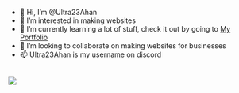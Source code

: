 - 👋 Hi, I’m @Ultra23Ahan
- 👀 I’m interested in making websites
- 🌱 I’m currently learning a lot of stuff, check it out by going to [My Portfolio](https://)
- 💞️ I’m looking to collaborate on making websites for businesses
- 📫 Ultra23Ahan is my username on discord
<br />
<img src="https://skillicons.dev/icons?i=js,html,css,react,nextjs,apple,python,tailwind,figma,ts,vercel,vite,bash,blender,pnpm,npm,vscode,docker&theme=dark&perline=6" align="center">
